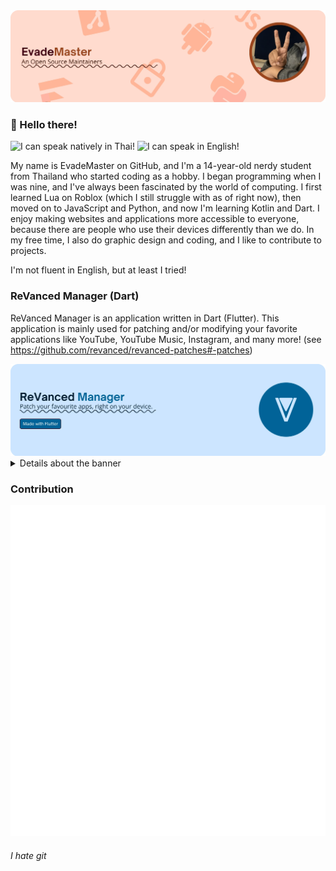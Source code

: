 <picture>
  <source media="(prefers-color-scheme: dark)" srcset="Rassets\Personal\default-light.webp">
  <img alt="Personal" src="assets\Personal\default-light.webp">
</picture>

### 👋 Hello there!


![I can speak natively in Thai!](https://img.shields.io/badge/I%20can%20speak%20natively%20in-Thai-brightgreen?style=for-the-badge "This user can speak natively in Thai!")
![I can speak in English!](https://img.shields.io/badge/I%20can%20speak%20in-English-yellow?style=for-the-badge "This user can speak in English!") 

My name is EvadeMaster on GitHub, and I'm a 14-year-old nerdy student from Thailand who started coding as a hobby. I began programming when I was nine, and I've always been fascinated by the world of computing. I first learned Lua on Roblox (which I still struggle with as of right now), then moved on to JavaScript and Python, and now I'm learning Kotlin and Dart. I enjoy making websites and applications more accessible to everyone, because there are people who use their devices differently than we do. In my free time, I also do graphic design and coding, and I like to contribute to projects.

I'm not fluent in English, but at least I tried!


### ReVanced Manager (Dart)
ReVanced Manager is an application written in Dart (Flutter). This application is mainly used for patching and/or modifying your favorite applications like YouTube, YouTube Music, Instagram, and many more! (see https://github.com/revanced/revanced-patches#-patches)

<picture>
  <source media="(prefers-color-scheme: dark)" srcset="Rassets\ReVancedManager\default-dark.webp">
  <img alt="Unofficial banner of ReVanced Manager" src="assets\ReVancedManager\default-light.webp">
</picture>
    
<details>
<summary>Details about the banner</summary>
  
Fonts: [Open Sauce](https://github.com/marcologous/Open-Sauce-Fonts) & [Open Sans](https://github.com/googlefonts/opensans), ReVanced logo is used in this banner.

Theme: `Default` <br>
</details>
  
### Contribution

<img src="metrics.classic.svg"/>


<!--

Lorem ipsum dolor sit amet, consectetur adipiscing elit, sed do eiusmod tempor incididunt ut labore et dolore magna aliqua. Quis risus sed vulputate odio ut enim. Leo urna molestie at elementum eu. Mattis enim ut tellus elementum sagittis vitae et leo duis. Ultrices in iaculis nunc sed augue lacus viverra vitae congue. Amet risus nullam eget felis eget nunc. Mattis aliquam faucibus purus in massa tempor. Augue mauris augue neque gravida in fermentum et. Nisi est sit amet facilisis magna etiam tempor orci. In ante metus dictum at tempor commodo. Platea dictumst quisque sagittis purus sit amet.

-->


###### I hate git
